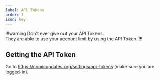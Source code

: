 ```yaml
---
label: API Tokens
order: 1
icon: key
---
```


!!!warning
Don't ever give out your API Tokens. <br/>
They are able to use your account limit by using the API Token.
!!!

## Getting the API Token
Go to https://comicupdates.org/settings/api-tokens (make sure you are logged-in). 

